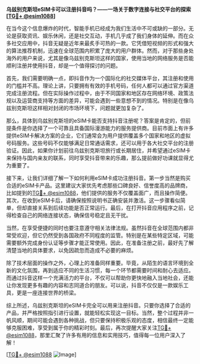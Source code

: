**乌兹别克斯坦eSIM卡可以注册抖音吗？——一场关于数字连接与社交平台的探索[[TG💪+ @esim1088](https://t.me/s/esim1088)]**

在当今这个信息爆炸的时代，智能手机已经成为我们生活中不可或缺的一部分。无论是获取资讯、娱乐休闲，还是社交互动，手机几乎成了我们身体的延伸。而在众多社交应用中，抖音无疑是近年来最炙手可热的一款。它凭借短视频的形式和强大的算法推荐机制，迅速在全球范围内积累了庞大的用户群体。然而，对于那些身处海外的用户来说，尤其是像乌兹别克斯坦这样的国家，使用当地的网络服务是否能顺利注册并使用抖音，却是一个值得探讨的问题。

首先，我们需要明确一点，即抖音作为一个国际化的社交媒体平台，其注册和使用的门槛并不高。理论上讲，只要拥有有效的手机号码，任何人都可以通过官方渠道完成注册流程。但在实际操作过程中，由于不同国家和地区存在网络环境、政策法规以及运营商支持等方面的差异，可能会遇到一些意想不到的情况。特别是在像乌兹别克斯坦这样相对封闭的市场环境下，问题就更加复杂了。

那么，具体到乌兹别克斯坦的eSIM卡能否支持抖音注册呢？答案是肯定的，但前提条件是你选择了一个可靠且具备国际漫游能力的服务提供商。目前市面上有许多提供eSIM卡解决方案的企业，它们通常会为用户提供覆盖多个国家和地区的虚拟号码服务。这些号码不仅能够满足日常通话需求，还可以用于各大社交平台的注册验证。因此，如果你计划前往乌兹别克斯坦旅行或长期居住，并希望通过eSIM卡来保持与国内亲友的联系，同时享受抖音带来的乐趣，那么提前做好功课就显得尤为重要了。

接下来，让我们详细了解一下如何利用eSIM卡成功注册抖音。第一步当然是购买合适的eSIM卡产品。这里建议大家优先考虑那些口碑良好、信誉度高的品牌商，比如提到的[TG💪+ @esim1088](https://t.me/s/esim1088)，他们提供的服务不仅覆盖面广，而且操作简便。其次，在收到eSIM卡后，请确保按照说明书正确安装并激活。这一步骤看似简单，但却直接关系到后续功能是否正常运行。最后，在打开抖音应用程序之前，记得检查自己的网络连接状态，确保信号稳定且无干扰。

当然，在享受便捷的同时也要注意遵守相关法律法规。虽然抖音在全球范围内都非常受欢迎，但它仍然受到各国政府不同程度的监管。特别是在某些特定区域，可能需要额外完成身份认证等步骤才能正常使用。因此，在准备注册之前，最好先了解清楚当地的具体要求，以免因疏忽而造成不必要的麻烦。

除了技术层面的操作之外，心理上的准备同样重要。毕竟，从陌生的语言环境到全新的文化氛围，再到适应不同的生活习惯，每一个环节都需要时间和耐心去适应。而通过抖音这样一个充满活力的平台，不仅可以帮助你更快地融入当地社会，还能让你发现更多有趣的内容和志同道合的朋友。可以说，抖音不仅仅是一款娱乐工具，更是一座连接世界的桥梁。

综上所述，乌兹别克斯坦的eSIM卡完全可以用来注册抖音。只要你选择了合适的产品，并严格按照指引进行设置，就能轻松实现这一目标。当然，整个过程并非一帆风顺，期间可能会遇到各种挑战，但只要保持积极乐观的态度，相信最终一定能够克服困难，享受到属于你的精彩时刻。最后，再次提醒大家关注[TG💪+ @esim1088](https://t.me/s/esim1088)，那里汇聚了许多有用的信息和实用技巧，值得每一位用户深入了解！

[[TG💪+ @esim1088](https://t.me/s/esim1088) ![Image](https://i.postimg.cc/4NQfJmqS/Snipaste-2025-05-13-00-14-12.png)]